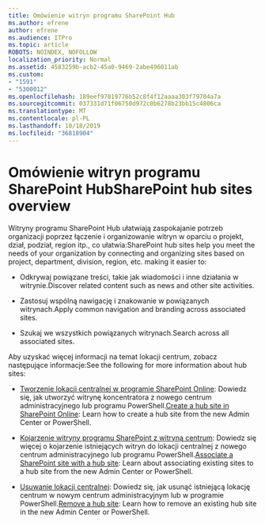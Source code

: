 ```yaml
---
title: Omówienie witryn programu SharePoint Hub
ms.author: efrene
author: efrene
ms.audience: ITPro
ms.topic: article
ROBOTS: NOINDEX, NOFOLLOW
localization_priority: Normal
ms.assetid: 4583259b-acb2-45a0-9469-2abe496011ab
ms.custom:
- "1591"
- "5300012"
ms.openlocfilehash: 189eef97019776b52c8f4f12aaaa303f79704a7a
ms.sourcegitcommit: 037331d71f06750d972c0b6278b23bb15c4806ca
ms.translationtype: MT
ms.contentlocale: pl-PL
ms.lasthandoff: 10/18/2019
ms.locfileid: "36818904"
---
```

# <a name="sharepoint-hub-sites-overview"></a><span data-ttu-id="5fe0f-102">Omówienie witryn programu SharePoint Hub</span><span class="sxs-lookup"><span data-stu-id="5fe0f-102">SharePoint hub sites overview</span></span>

<span data-ttu-id="5fe0f-103">Witryny programu SharePoint Hub ułatwiają zaspokajanie potrzeb organizacji poprzez łączenie i organizowanie witryn w oparciu o projekt, dział, podział, region itp., co ułatwia:</span><span class="sxs-lookup"><span data-stu-id="5fe0f-103">SharePoint hub sites help you meet the needs of your organization by connecting and organizing sites based on project, department, division, region, etc. making it easier to:</span></span>

- <span data-ttu-id="5fe0f-104">Odkrywaj powiązane treści, takie jak wiadomości i inne działania w witrynie.</span><span class="sxs-lookup"><span data-stu-id="5fe0f-104">Discover related content such as news and other site activities.</span></span>

- <span data-ttu-id="5fe0f-105">Zastosuj wspólną nawigację i znakowanie w powiązanych witrynach.</span><span class="sxs-lookup"><span data-stu-id="5fe0f-105">Apply common navigation and branding across associated sites.</span></span> 

- <span data-ttu-id="5fe0f-106">Szukaj we wszystkich powiązanych witrynach.</span><span class="sxs-lookup"><span data-stu-id="5fe0f-106">Search across all associated sites.</span></span>

<span data-ttu-id="5fe0f-107">Aby uzyskać więcej informacji na temat lokacji centrum, zobacz następujące informacje:</span><span class="sxs-lookup"><span data-stu-id="5fe0f-107">See the following for more information about hub sites:</span></span>
- <span data-ttu-id="5fe0f-108">[Tworzenie lokacji centralnej w programie SharePoint Online](https://docs.microsoft.com/sharepoint/create-hub-site): Dowiedz się, jak utworzyć witrynę koncentratora z nowego centrum administracyjnego lub programu PowerShell.</span><span class="sxs-lookup"><span data-stu-id="5fe0f-108">[Create a hub site in SharePoint Online](https://docs.microsoft.com/sharepoint/create-hub-site): Learn how to create a hub site from the new Admin Center or PowerShell.</span></span>

- <span data-ttu-id="5fe0f-109">[Kojarzenie witryny programu SharePoint z witryną centrum](https://support.office.com/article/associate-a-sharepoint-site-with-a-hub-site-ae0009fd-af04-4d3d-917d-88edb43efc05): Dowiedz się więcej o kojarzenie istniejących witryn do lokacji centralnej z nowego centrum administracyjnego lub programu PowerShell.</span><span class="sxs-lookup"><span data-stu-id="5fe0f-109">[Associate a SharePoint site with a hub site](https://support.office.com/article/associate-a-sharepoint-site-with-a-hub-site-ae0009fd-af04-4d3d-917d-88edb43efc05): Learn about associating existing sites to a hub site from the new Admin Center or PowerShell.</span></span>

- <span data-ttu-id="5fe0f-110">[Usuwanie lokacji centralnej](https://docs.microsoft.com/sharepoint/remove-hub-site): Dowiedz się, jak usunąć istniejącą lokację centrum w nowym centrum administracyjnym lub w programie PowerShell.</span><span class="sxs-lookup"><span data-stu-id="5fe0f-110">[Remove a hub site](https://docs.microsoft.com/sharepoint/remove-hub-site): Learn how to remove an existing hub site in the new Admin Center or PowerShell.</span></span>

